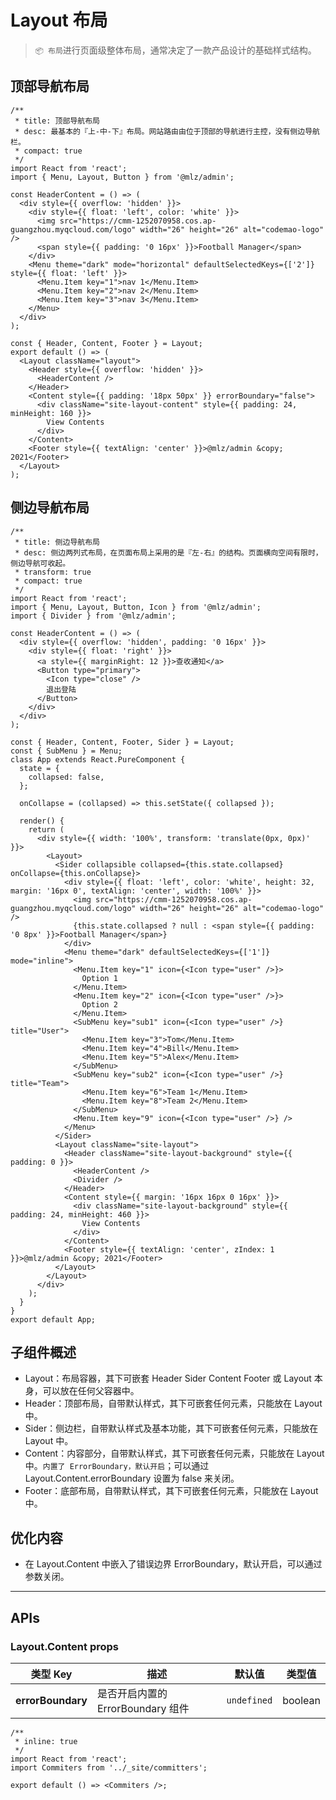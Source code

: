 # Layout 布局

> `📦 布局`进行页面级整体布局，通常决定了一款产品设计的基础样式结构。

## 顶部导航布局

```tsx
/**
 * title: 顶部导航布局
 * desc: 最基本的『上-中-下』布局。网站路由由位于顶部的导航进行主控，没有侧边导航栏。
 * compact: true
 */
import React from 'react';
import { Menu, Layout, Button } from '@mlz/admin';

const HeaderContent = () => (
  <div style={{ overflow: 'hidden' }}>
    <div style={{ float: 'left', color: 'white' }}>
      <img src="https://cmm-1252070958.cos.ap-guangzhou.myqcloud.com/logo" width="26" height="26" alt="codemao-logo" />
      <span style={{ padding: '0 16px' }}>Football Manager</span>
    </div>
    <Menu theme="dark" mode="horizontal" defaultSelectedKeys={['2']} style={{ float: 'left' }}>
      <Menu.Item key="1">nav 1</Menu.Item>
      <Menu.Item key="2">nav 2</Menu.Item>
      <Menu.Item key="3">nav 3</Menu.Item>
    </Menu>
  </div>
);

const { Header, Content, Footer } = Layout;
export default () => (
  <Layout className="layout">
    <Header style={{ overflow: 'hidden' }}>
      <HeaderContent />
    </Header>
    <Content style={{ padding: '18px 50px' }} errorBoundary="false">
      <div className="site-layout-content" style={{ padding: 24, minHeight: 160 }}>
        View Contents
      </div>
    </Content>
    <Footer style={{ textAlign: 'center' }}>@mlz/admin &copy; 2021</Footer>
  </Layout>
);
```

## 侧边导航布局

```tsx
/**
 * title: 侧边导航布局
 * desc: 侧边两列式布局，在页面布局上采用的是『左-右』的结构。页面横向空间有限时，侧边导航可收起。
 * transform: true
 * compact: true
 */
import React from 'react';
import { Menu, Layout, Button, Icon } from '@mlz/admin';
import { Divider } from '@mlz/admin';

const HeaderContent = () => (
  <div style={{ overflow: 'hidden', padding: '0 16px' }}>
    <div style={{ float: 'right' }}>
      <a style={{ marginRight: 12 }}>查收通知</a>
      <Button type="primary">
        <Icon type="close" />
        退出登陆
      </Button>
    </div>
  </div>
);

const { Header, Content, Footer, Sider } = Layout;
const { SubMenu } = Menu;
class App extends React.PureComponent {
  state = {
    collapsed: false,
  };

  onCollapse = (collapsed) => this.setState({ collapsed });

  render() {
    return (
      <div style={{ width: '100%', transform: 'translate(0px, 0px)' }}>
        <Layout>
          <Sider collapsible collapsed={this.state.collapsed} onCollapse={this.onCollapse}>
            <div style={{ float: 'left', color: 'white', height: 32, margin: '16px 0', textAlign: 'center', width: '100%' }}>
              <img src="https://cmm-1252070958.cos.ap-guangzhou.myqcloud.com/logo" width="26" height="26" alt="codemao-logo" />
              {this.state.collapsed ? null : <span style={{ padding: '0 8px' }}>Football Manager</span>}
            </div>
            <Menu theme="dark" defaultSelectedKeys={['1']} mode="inline">
              <Menu.Item key="1" icon={<Icon type="user" />}>
                Option 1
              </Menu.Item>
              <Menu.Item key="2" icon={<Icon type="user" />}>
                Option 2
              </Menu.Item>
              <SubMenu key="sub1" icon={<Icon type="user" />} title="User">
                <Menu.Item key="3">Tom</Menu.Item>
                <Menu.Item key="4">Bill</Menu.Item>
                <Menu.Item key="5">Alex</Menu.Item>
              </SubMenu>
              <SubMenu key="sub2" icon={<Icon type="user" />} title="Team">
                <Menu.Item key="6">Team 1</Menu.Item>
                <Menu.Item key="8">Team 2</Menu.Item>
              </SubMenu>
              <Menu.Item key="9" icon={<Icon type="user" />} />
            </Menu>
          </Sider>
          <Layout className="site-layout">
            <Header className="site-layout-background" style={{ padding: 0 }}>
              <HeaderContent />
              <Divider />
            </Header>
            <Content style={{ margin: '16px 16px 0 16px' }}>
              <div className="site-layout-background" style={{ padding: 24, minHeight: 460 }}>
                View Contents
              </div>
            </Content>
            <Footer style={{ textAlign: 'center', zIndex: 1 }}>@mlz/admin &copy; 2021</Footer>
          </Layout>
        </Layout>
      </div>
    );
  }
}
export default App;
```

## 子组件概述

- Layout：布局容器，其下可嵌套 Header Sider Content Footer 或 Layout 本身，可以放在任何父容器中。
- Header：顶部布局，自带默认样式，其下可嵌套任何元素，只能放在 Layout 中。
- Sider：侧边栏，自带默认样式及基本功能，其下可嵌套任何元素，只能放在 Layout 中。
- Content：内容部分，自带默认样式，其下可嵌套任何元素，只能放在 Layout 中。`内置了 ErrorBoundary，默认开启`；可以通过 Layout.Content.errorBoundary 设置为 false 来关闭。
- Footer：底部布局，自带默认样式，其下可嵌套任何元素，只能放在 Layout 中。

## 优化内容

- 在 Layout.Content 中嵌入了错误边界 ErrorBoundary，默认开启，可以通过参数关闭。

---

## APIs

### Layout.Content props

| 类型 Key          | 描述                              | 默认值      | 类型值  |
| ----------------- | --------------------------------- | ----------- | ------- |
| **errorBoundary** | 是否开启内置的 ErrorBoundary 组件 | `undefined` | boolean |

```tsx
/**
 * inline: true
 */
import React from 'react';
import Commiters from '../_site/committers';

export default () => <Commiters />;
```
